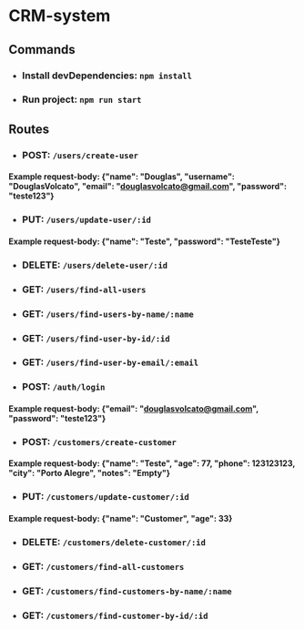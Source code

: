 # CRM-system

## Commands
- ### Install devDependencies: `npm install`
- ### Run project: `npm run start`

## Routes
- ### POST: `/users/create-user`
#### Example request-body: {"name": "Douglas", "username": "DouglasVolcato", "email": "douglasvolcato@gmail.com", "password": "teste123"}
- ### PUT: `/users/update-user/:id`
#### Example request-body: {"name": "Teste", "password": "TesteTeste"}
- ### DELETE: `/users/delete-user/:id`
- ### GET: `/users/find-all-users`
- ### GET: `/users/find-users-by-name/:name`
- ### GET: `/users/find-user-by-id/:id`
- ### GET: `/users/find-user-by-email/:email`

- ### POST: `/auth/login`
#### Example request-body: {"email": "douglasvolcato@gmail.com", "password": "teste123"}

- ### POST: `/customers/create-customer`
#### Example request-body:   {"name": "Teste", "age": 77, "phone": 123123123, "city": "Porto Alegre", "notes": "Empty"}
- ### PUT: `/customers/update-customer/:id`
#### Example request-body:   {"name": "Customer", "age": 33}
- ### DELETE: `/customers/delete-customer/:id`
- ### GET: `/customers/find-all-customers`
- ### GET: `/customers/find-customers-by-name/:name`
- ### GET: `/customers/find-customer-by-id/:id`
